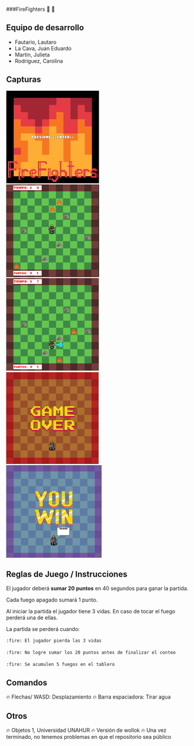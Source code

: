 ###FireFighters :man: :fire_engine:

## Equipo de desarrollo

- Fautario, Lautaro
- La Cava, Juan Eduardo
- Martin, Julieta
- Rodriguez, Carolina

## Capturas

![captura inicio](./assets/imagen1.png)
![captura movimiento](./assets/imagen2.png)
![captura dispara](./assets/imagen3.png)
![captura pierde](./assets/imagen4.png)
![captura gana](./assets/imagen5.png)

## Reglas de Juego / Instrucciones

El jugador deberá **sumar 20 puntos** en 40 segundos para ganar la partida.

Cada fuego apagado sumará 1 punto.

Al iniciar la partida el jugador tiene 3 vidas. En caso de tocar el fuego perderá una de ellas.

La partida se perderá cuando:
 
	:fire: El jugador pierda las 3 vidas

	:fire: No logre sumar los 20 puntos antes de finalizar el conteo

	:fire: Se acumulen 5 fuegos en el tablero

## Comandos

:fire: Flechas/ WASD: Desplazamiento
:fire: Barra espaciadora: Tirar agua

## Otros

:fire: Objetos 1, Universidad UNAHUR
:fire: Versión de wollok
:fire: Una vez terminado, no tenemos problemas en que el repositorio sea público
